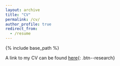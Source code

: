 ```yaml
---
layout: archive
title: "CV"
permalink: /cv/
author_profile: true
redirect_from:
  - /resume
---
```


{% include base_path %}

A link to my CV can be found [here](/files/Kashyap_Aparajita_CV.pdf){: .btn--research}

